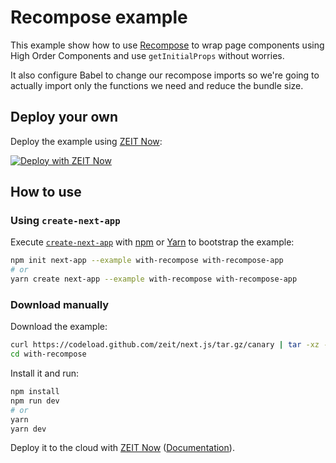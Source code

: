 # Recompose example

This example show how to use [Recompose](https://github.com/acdlite/recompose) to wrap page components using High Order Components and use `getInitialProps` without worries.

It also configure Babel to change our recompose imports so we're going to actually import only the functions we need and reduce the bundle size.

## Deploy your own

Deploy the example using [ZEIT Now](https://zeit.co/now):

[![Deploy with ZEIT Now](https://zeit.co/button)](https://zeit.co/new/project?template=https://github.com/zeit/next.js/tree/canary/examples/with-recompose)

## How to use

### Using `create-next-app`

Execute [`create-next-app`](https://github.com/zeit/next.js/tree/canary/packages/create-next-app) with [npm](https://docs.npmjs.com/cli/init) or [Yarn](https://yarnpkg.com/lang/en/docs/cli/create/) to bootstrap the example:

```bash
npm init next-app --example with-recompose with-recompose-app
# or
yarn create next-app --example with-recompose with-recompose-app
```

### Download manually

Download the example:

```bash
curl https://codeload.github.com/zeit/next.js/tar.gz/canary | tar -xz --strip=2 next.js-canary/examples/with-recompose
cd with-recompose
```

Install it and run:

```bash
npm install
npm run dev
# or
yarn
yarn dev
```

Deploy it to the cloud with [ZEIT Now](https://zeit.co/new?filter=next.js&utm_source=github&utm_medium=readme&utm_campaign=next-example) ([Documentation](https://nextjs.org/docs/deployment)).
